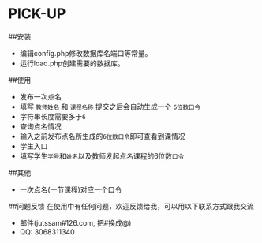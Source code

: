 # PICK-UP
##安装
* 编辑config.php修改数据库名端口等常量。
* 运行load.php创建需要的数据库。

##使用
* 发布一次点名
 * 填写 `教师姓名` 和 `课程名称` 提交之后会自动生成一个 `6位数口令`
 * 字符串长度需要多于`6`
* 查询点名情况
 * 输入之前发布点名所生成的`6位数口令`即可查看到课情况
* 学生入口
 * 填写学生`学号`和`姓名`以及教师发起点名课程的6位数`口令`

##其他

* 一次点名(一节课程)对应一个口令


##问题反馈
在使用中有任何问题，欢迎反馈给我，可以用以下联系方式跟我交流

* 邮件(jutssam#126.com, 把#换成@)
* QQ: 3068311340
